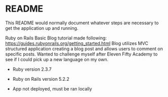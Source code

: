 # README

This README would normally document whatever steps are necessary to get the
application up and running.

Ruby on Rails Basic Blog tutorial made following: https://guides.rubyonrails.org/getting_started.html
Blog utilizes MVC structured application creating a blog post and allows users to comment on specific posts. Wanted to challenge myself after Eleven Fifty Academy to see if I could pick up a new language on my own.

* Ruby version 2.3.7

* Ruby on Rails version 5.2.2

* App not deployed, must be ran locally

